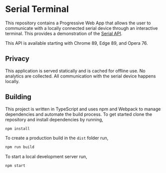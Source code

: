 # Serial Terminal

This repository contains a Progressive Web App that allows the user to
communicate with a locally connected serial device through an interactive
terminal. This provides a demonstration of the [Serial
API](https://wicg.github.io/serial/).

This API is available starting with Chrome 89, Edge 89, and Opera 76.

## Privacy

This application is served statically and is cached for offline use. No
analytics are collected. All communication with the serial device happens
locally.

## Building

This project is written in TypeScript and uses npm and Webpack to manage
dependencies and automate the build process. To get started clone the
repository and install dependencies by running,

```sh
npm install
```

To create a production build in the `dist` folder run,

```sh
npm run build
```

To start a local development server run,

```sh
npm start
```
